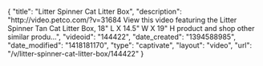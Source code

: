 {
    "title": "Litter Spinner Cat Litter Box",
    "description": "http:\/\/video.petco.com\/?v=31684 View this video featuring the Litter Spinner Tan Cat Litter Box, 18\" L X 14.5\" W X 19\" H product and shop other similar produ...",
    "videoid": "144422",
    "date_created": "1394588985",
    "date_modified": "1418181170",
    "type": "captivate",
    "layout": "video",
    "url": "\/v\/litter-spinner-cat-litter-box\/144422"
}